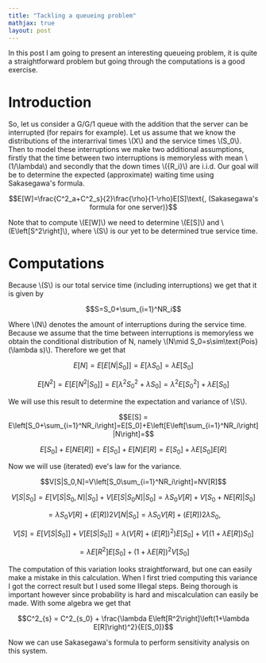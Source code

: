 ```yaml
---
title: "Tackling a queueing problem"
mathjax: true
layout: post
---
```

In this post I am going to present an interesting queueing problem, it is quite a straightforward problem but going through the computations is a good exercise.

# Introduction

So, let us consider a G/G/1 queue with the addition that the server can be interrupted (for repairs for example). Let us assume that we know the distributions of the interarrival times \\(X\\) and the service times \\(S_0\\). Then to model these interruptions we make two additional assumptions, firstly that the time between two interruptions is memoryless with mean \\(1/\lambda\\) and secondly that the down times \\(\{R_i\}\\) are i.i.d.
Our goal will be to determine the expected (approximate) waiting time using Sakasegawa's formula.

$$E[W]=\frac{C^2_a+C^2_s}{2}\frac{\rho}{1-\rho}E[S]\text{, (Sakasegawa's formula for one server)}$$

Note that to compute \\(E[W]\\) we need to determine \\(E[S]\\) and \\(E\left[S^2\right]\\), where \\(S\\) is our yet to be determined true service time.

# Computations

Because \\(S\\) is our total service time (including interruptions) we get that it is given by

$$S=S_0+\sum_{i=1}^NR_i$$

Where \\(N\\) denotes the amount of interruptions during the service time. Because we assume that the time between interruptions is memoryless we obtain the conditional distribution of N, namely \\(N\mid S_0=s\sim\text{Pois}(\lambda s)\\). Therefore we get that

$$E[N]=E[E[N|S_0]]=E[\lambda S_0] = \lambda E[S_0]$$

$$E[N^2]=E[E[N^2|S_0]]=E[\lambda^2 S_0^2 + \lambda S_0] = \lambda^2 E[S_0^2] + \lambda E[S_0]$$

We will use this result to determine the expectation and variance of \\(S\\).

$$E[S] = E\left[S_0+\sum_{i=1}^NR_i\right]=E[S_0]+E\left[E\left[\sum_{i=1}^NR_i\right]|N\right]=$$

$$E[S_0]+E\left[NE[R]\right]=E[S_0]+E[N]E[R]=E[S_0]+\lambda E[S_0]E[R]$$

Now we will use (iterated) eve's law for the variance.

$$V[S|S_0,N]=V\left[S_0\sum_{i=1}^NR_i\right]=NV[R]$$

$$V[S|S_0] = E[V[S|S_0,N] |S_0]+ V[E[S|S_0N] |S_0] = \lambda S_0V[R]+ V[S_0 +N E[R] |S_0]$$

$$= \lambda S_0V[R]+(E[R])2V[N|S_0] = \lambda S_0V[R]+(E[R])2\lambda S_0,$$

$$V[S] = E[V[S|S_0]]+ V[E[S|S_0]] = \lambda (V[R]+(E[R])^2)E[S_0]+ V[(1+\lambda E[R])S_0]$$

$$= \lambda E[R^2]E[S_0]+(1+\lambda E[R])^2V[S_0]$$

The computation of this variation looks straightforward, but one can easily make a mistake in this calculation. When I first tried computing this variance I got the correct result but I used some Illegal steps. Being thorough is important however since probability is hard and miscalculation can easily be made.
With some algebra we get that

$$C^2_{s} = C^2_{s_0} + \frac{\lambda E\left[R^2\right]\left(1+\lambda E[R]\right)^2}{E[S_0]}$$

Now we can use Sakasegawa's formula to perform sensitivity analysis on this system.


